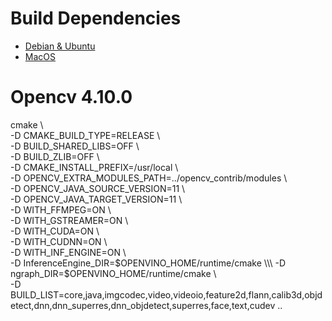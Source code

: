 # Build Dependencies 
- [Debian & Ubuntu](./dep-debian.md)
- [MacOS](./dep-macos.md)

# Opencv 4.10.0
cmake \\\
-D CMAKE_BUILD_TYPE=RELEASE \\\
-D BUILD_SHARED_LIBS=OFF \\\
-D BUILD_ZLIB=OFF \\\
-D CMAKE_INSTALL_PREFIX=/usr/local \\\
-D OPENCV_EXTRA_MODULES_PATH=../opencv_contrib/modules \\\
-D OPENCV_JAVA_SOURCE_VERSION=11 \\\
-D OPENCV_JAVA_TARGET_VERSION=11 \\\
-D WITH_FFMPEG=ON \\\
-D WITH_GSTREAMER=ON \\\
-D WITH_CUDA=ON \\\
-D WITH_CUDNN=ON \\\
-D WITH_INF_ENGINE=ON \\\
-D InferenceEngine_DIR=$OPENVINO_HOME/runtime/cmake \\\
-D ngraph_DIR=$OPENVINO_HOME/runtime/cmake \\\
-D BUILD_LIST=core,java,imgcodec,video,videoio,feature2d,flann,calib3d,objdetect,dnn,dnn_superres,dnn_objdetect,superres,face,text,cudev .. 
